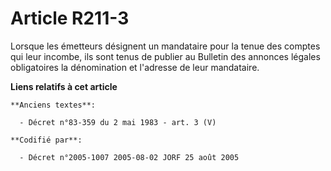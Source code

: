# Article R211-3

Lorsque les émetteurs désignent un mandataire pour la tenue des comptes qui leur incombe, ils sont tenus de publier au
Bulletin des annonces légales obligatoires la dénomination et l'adresse de leur mandataire.

**Liens relatifs à cet article**

	**Anciens textes**:

	  - Décret n°83-359 du 2 mai 1983 - art. 3 (V)

	**Codifié par**:

	  - Décret n°2005-1007 2005-08-02 JORF 25 août 2005
